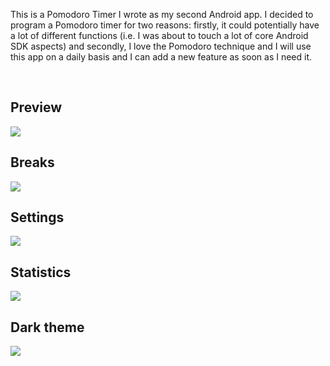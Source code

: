 This is a Pomodoro Timer I wrote as my second Android app. I decided to program a Pomodoro timer for two reasons:
firstly, it could potentially have a lot of different functions (i.e. I was about to touch a lot of core Android SDK aspects) and 
secondly, I love the Pomodoro technique and I will use this app on a daily basis and I can add a new feature as soon as I need it.

<br />
<h2>Preview</h2>

![](https://media.giphy.com/media/xUOxfbgOCVjPjDriSI/giphy.gif)

<h2>Breaks</h2>

![](https://media.giphy.com/media/xT0xeHjTMl3MKIzYYw/giphy.gif)

<h2>Settings</h2>

![](https://media.giphy.com/media/26xixrKqFzkUK52YU/giphy.gif)

<h2>Statistics</h2>

![](https://media.giphy.com/media/xUOxfbKqKLfOulR30c/giphy.gif)

<h2>Dark theme</h2>

![](https://media.giphy.com/media/xUOxeR8KdtOPtYZ8wE/giphy.gif)
